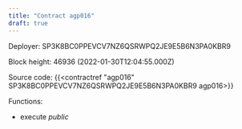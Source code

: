 ```yaml
---
title: "Contract agp016"
draft: true
---
```

Deployer: SP3K8BC0PPEVCV7NZ6QSRWPQ2JE9E5B6N3PA0KBR9


 



Block height: 46936 (2022-01-30T12:04:55.000Z)

Source code: {{<contractref "agp016" SP3K8BC0PPEVCV7NZ6QSRWPQ2JE9E5B6N3PA0KBR9 agp016>}}

Functions:

* execute _public_

